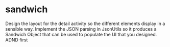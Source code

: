 # sandwich

Design the layout for the detail activity so the different elements display in a sensible way.
Implement the JSON parsing in JsonUtils so it produces a Sandwich Object that can be used to populate the UI that you designed.
ADND first
